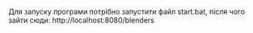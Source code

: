 Для запуску програми потрібно запустити файл start.bat, після чого зайти сюди: http://localhost:8080/blenders
